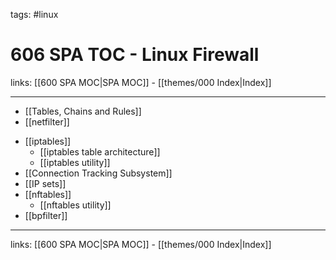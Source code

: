 tags: #linux

# 606 SPA TOC - Linux Firewall

links: [[600 SPA MOC|SPA MOC]] - [[themes/000 Index|Index]]

---

- [[Tables, Chains and Rules]]
- [[netfilter]]
* [[iptables]]
	* [[iptables table architecture]]
	* [[iptables utility]]
* [[Connection Tracking Subsystem]]
* [[IP sets]]
* [[nftables]]
	* [[nftables utility]]
* [[bpfilter]]

---
links: [[600 SPA MOC|SPA MOC]] - [[themes/000 Index|Index]]